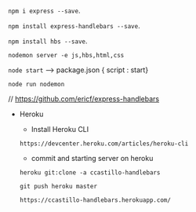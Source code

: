 `npm i express --save`.

`npm install express-handlebars --save`.

`npm install hbs --save`.

`nodemon server -e js,hbs,html,css`

`node start` -->  package.json { script : start}

`node run nodemon`

// https://github.com/ericf/express-handlebars

* Heroku

    * Install Heroku CLI

    `https://devcenter.heroku.com/articles/heroku-cli`

    * commit and starting server on heroku
    
    `heroku git:clone -a ccastillo-handlebars`
    
    `git push heroku master`
    
    `https://ccastillo-handlebars.herokuapp.com/`
          

